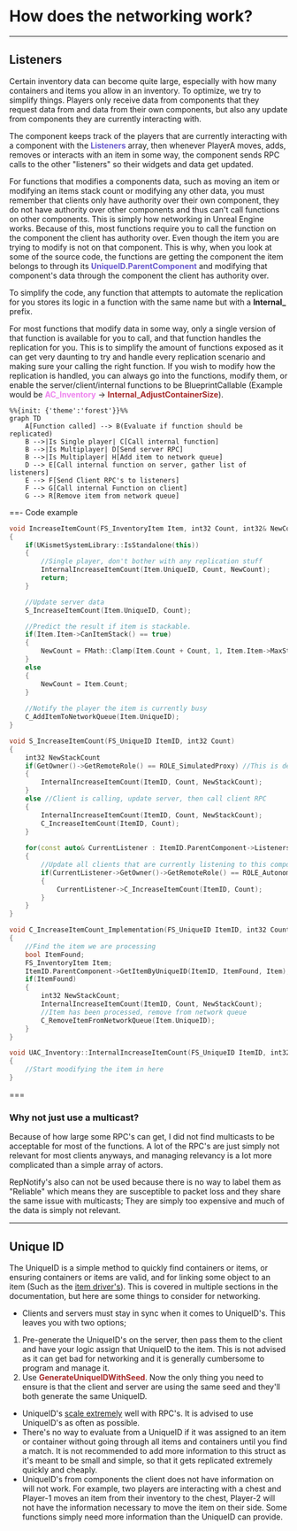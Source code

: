 # How does the networking work?

---
## Listeners

Certain inventory data can become quite large, especially with how many containers and items you allow in an inventory. To optimize, we try to simplify things. Players only receive data from components that they request data from and data from their own components, but also any update from components they are currently interacting with.

The component keeps track of the players that are currently interacting with a component with the <span style="color:slateblue">**Listeners**</span> array, then whenever PlayerA moves, adds, removes or interacts with an item in some way, the component sends RPC calls to the other "listeners" so their widgets and data get updated.

For functions that modifies a components data, such as moving an item or modifying an items stack count or modifying any other data, you must remember that clients only have authority over their own component, they do not have authority over other components and thus can't call functions on other components. This is simply how networking in Unreal Engine works.
Because of this, most functions require you to call the function on the component the client has authority over. Even though the item you are trying to modify is not on that component.
This is why, when you look at some of the source code, the functions are getting the component the item belongs to through its <span style="color:slateblue">**UniqueID**</span>.<span style="color:slateblue">**ParentComponent**</span> and modifying that component's data through the component the client has authority over.

To simplify the code, any function that attempts to automate the replication for you stores its logic in a function with the same name but with a **Internal_** prefix.

For most functions that modify data in some way, only a single version of that function is available for you to call, and that function handles the replication for you. This is to simplify the amount of functions exposed as it can get very daunting to try and handle every replication scenario and making sure your calling the right function. If you wish to modify how the replication is handled, you can always go into the functions, modify them, or enable the server/client/internal functions to be BlueprintCallable (Example would be <span style="color:violet">**AC_Inventory**</span> -> <span style="color:brown">**Internal_AdjustContainerSize**</span>).

```mermaid
%%{init: {'theme':'forest'}}%%
graph TD
    A[Function called] --> B(Evaluate if function should be replicated)
    B -->|Is Single player| C[Call internal function]
    B -->|Is Multiplayer| D[Send server RPC]
    B -->|Is Multiplayer| H[Add item to network queue]
    D --> E[Call internal function on server, gather list of listeners]
    E --> F[Send Client RPC's to listeners]
    F --> G[Call internal Function on client]
    G --> R[Remove item from network queue]
```

==- Code example


```C++
void IncreaseItemCount(FS_InventoryItem Item, int32 Count, int32& NewCount)
{
    if(UKismetSystemLibrary::IsStandalone(this))
	{
        //Single player, don't bother with any replication stuff
		InternalIncreaseItemCount(Item.UniqueID, Count, NewCount);
		return;
	}

    //Update server data
	S_IncreaseItemCount(Item.UniqueID, Count);

    //Predict the result if item is stackable.
	if(Item.Item->CanItemStack() == true)
	{
		NewCount = FMath::Clamp(Item.Count + Count, 1, Item.Item->MaxStack);
	}
	else
	{
		NewCount = Item.Count;
	}
    
    //Notify the player the item is currently busy
	C_AddItemToNetworkQueue(Item.UniqueID);
}

void S_IncreaseItemCount(FS_UniqueID ItemID, int32 Count)
{
    int32 NewStackCount
    if(GetOwner()->GetRemoteRole() == ROLE_SimulatedProxy) //This is dedicated or listen server. Don't bother with client RPC
	{
		InternalIncreaseItemCount(ItemID, Count, NewStackCount);
	}
	else //Client is calling, update server, then call client RPC
	{
		InternalIncreaseItemCount(ItemID, Count, NewStackCount);
		C_IncreaseItemCount(ItemID, Count);
	}
	
	for(const auto& CurrentListener : ItemID.ParentComponent->Listeners)
	{
		//Update all clients that are currently listening to this component's replication calls.
		if(CurrentListener->GetOwner()->GetRemoteRole() == ROLE_AutonomousProxy && CurrentListener != this)
		{
			CurrentListener->C_IncreaseItemCount(ItemID, Count);
		}
	}
}

void C_IncreaseItemCount_Implementation(FS_UniqueID ItemID, int32 Count)
{
    //Find the item we are processing
	bool ItemFound;
	FS_InventoryItem Item;
	ItemID.ParentComponent->GetItemByUniqueID(ItemID, ItemFound, Item);
	if(ItemFound)
	{
		int32 NewStackCount;
		InternalIncreaseItemCount(ItemID, Count, NewStackCount);
        //Item has been processed, remove from network queue
		C_RemoveItemFromNetworkQueue(Item.UniqueID);
	}
}

void UAC_Inventory::InternalIncreaseItemCount(FS_UniqueID ItemID, int32 Count, int32& NewCount)
{
    //Start moodifying the item in here
}
```
===

### Why not just use a multicast?

Because of how large some RPC's can get, I did not find multicasts to be acceptable for most of the functions. A lot of the RPC's are just simply not relevant for most clients anyways, and managing relevancy is a lot more complicated than a simple array of actors.

RepNotify's also can not be used because there is no way to label them as "Reliable" which means they are susceptible to packet loss and they share the same issue with multicasts; They are simply too expensive and much of the data is simply not relevant.

---
## Unique ID

The UniqueID is a simple method to quickly find containers or items, or ensuring containers or items are valid, and for linking some object to an item (Such as the [item driver's](https://inventoryframework.github.io/classes-and-settings/o_itemobjectandac_itemdriver/)). This is covered in multiple sections in the documentation, but here are some things to consider for networking.

- Clients and servers must stay in sync when it comes to UniqueID's. This leaves you with two options;

1. Pre-generate the UniqueID's on the server, then pass them to the client and have your logic assign that UniqueID to the item. This is not advised as it can get bad for networking and it is generally cumbersome to program and manage it.
2. Use <span style="color:brown">**GenerateUniqueIDWithSeed**</span>. Now the only thing you need to ensure is that the client and server are using the same seed and they'll both generate the same UniqueID.

- UniqueID's [scale extremely](https://inventoryframework.github.io/workinginthesystem/creatingcustomfunctions/#network-optimizations) well with RPC's. It is advised to use UniqueID's as often as possible.
- There's no way to evaluate from a UniqueID if it was assigned to an item or container without going through all items and containers until you find a match. It is not recommended to add more information to this struct as it's meant to be small and simple, so that it gets replicated extremely quickly and cheaply.
- UniqueID's from components the client does not have information on will not work. For example, two players are interacting with a chest and Player-1 moves an item from their inventory to the chest, Player-2 will not have the information necessary to move the item on their side. Some functions simply need more information than the UniqueID can provide.